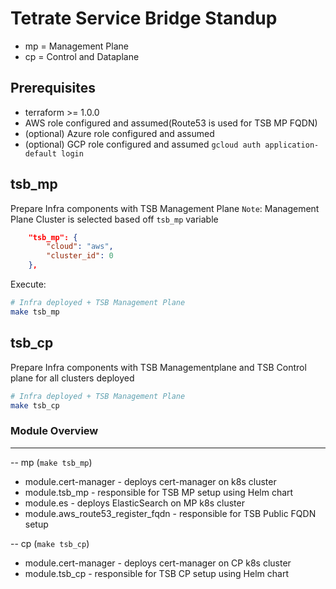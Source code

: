 # Tetrate Service Bridge Standup

- mp = Management Plane
- cp = Control and Dataplane

## Prerequisites
- terraform >= 1.0.0
- AWS role configured and assumed(Route53 is used for TSB MP FQDN)
- (optional) Azure role configured and assumed 
- (optional) GCP role configured and assumed  `gcloud auth application-default login`

## tsb_mp

Prepare Infra components with TSB Management Plane
`Note`: Management Plane Cluster is selected based off `tsb_mp` variable
```json
    "tsb_mp": {
        "cloud": "aws",
        "cluster_id": 0
    },
```
Execute:
```bash
# Infra deployed + TSB Management Plane
make tsb_mp
```

## tsb_cp

Prepare Infra components with TSB Managementplane and TSB Control plane for all clusters deployed

```bash
# Infra deployed + TSB Management Plane
make tsb_cp
```

### Module Overview
---
-- mp (`make tsb_mp`)
- module.cert-manager - deploys cert-manager on k8s cluster
- module.tsb_mp - responsible for TSB MP setup using Helm chart
- module.es - deploys ElasticSearch on MP k8s cluster
- module.aws_route53_register_fqdn - responsible for TSB Public FQDN setup

-- cp (`make tsb_cp`)
- module.cert-manager - deploys cert-manager on CP k8s cluster
- module.tsb_cp - responsible for TSB CP setup using Helm chart
